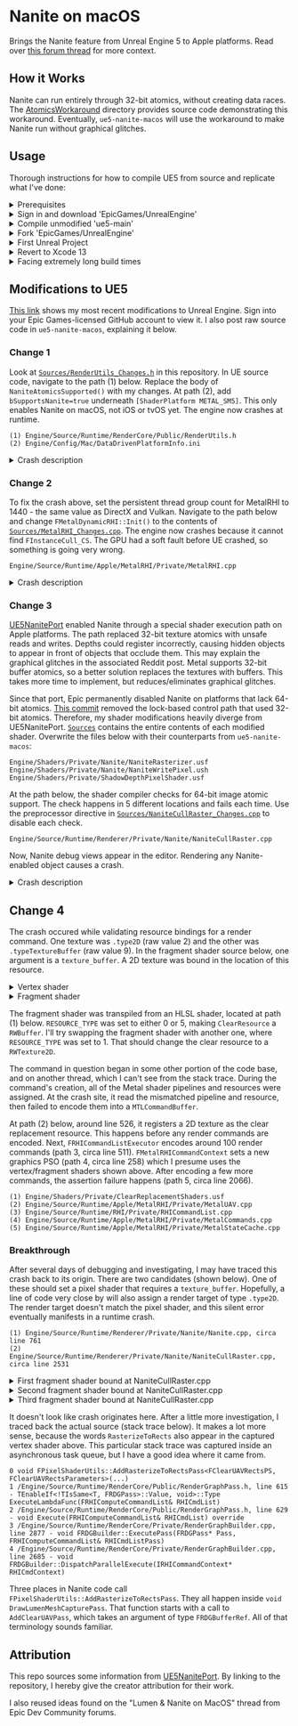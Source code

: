 # Nanite on macOS

Brings the Nanite feature from Unreal Engine 5 to Apple platforms. Read over [this forum thread](https://forums.unrealengine.com/t/lumen-nanite-on-macos/508411) for more context.

## How it Works

Nanite can run entirely through 32-bit atomics, without creating data races. The [AtomicsWorkaround](./AtomicsWorkaround) directory provides source code demonstrating this workaround. Eventually, `ue5-nanite-macos` will use the workaround to make Nanite run without graphical glitches.

## Usage

Thorough instructions for how to compile UE5 from source and replicate what I've done:

<details>
<summary>Prerequisites</summary>

---

- At least 200 GB of free disk space, after installing everything described below.
- Install [Homebrew](https://brew.sh).
- Install Git. This can be accomplished using Homebrew: `brew install git`.
- Install Xcode 14 beta from [developer.apple.com](https://developer.apple.com/xcode/resources). Place the unzipped `Xcode-beta` app in `~/Applications`.
- [Create](https://www.epicgames.com/id/register) an Epic Games account and [link](https://www.epicgames.com/help/en-US/epic-accounts-c5719348850459/connect-accounts-c5719351300507/how-do-i-link-my-unreal-engine-account-with-my-github-account-a5720369784347) it to your GitHub account.

> <sup>1</sup>Xcode 14 should be released in September 2022. When it is no longer in beta, Xcode from the Mac App Store will work.

Perform the following in a new Terminal window, then close the window. This ensures\* that UnrealBuildTool uses Xcode beta instead of regular Xcode.

```
>>> sudo xcode-select --switch ~/Applications/Xcode-beta.app
[Prompt to enter password]
>>> swift --version
[Swift 5.7 should appear in the output]
```

> \*I'm not 100% sure this is necessary, but it's better to play it safe.

</details>
<details>
<summary>Sign in and download 'EpicGames/UnrealEngine'</summary>

---

Launch the `Xcode-beta` app and go to <b>Menu Bar > Xcode > Preferences > Accounts</b>. Click the "+" button on the bottom left, then select the "GitHub" account type. A popup prompts you for a GitHub [access token](https://docs.github.com/en/authentication/keeping-your-account-and-data-secure/creating-a-personal-access-token). Generate one with the scopes listed below. <ins>Do not</ins> close the browser window showing that token's letters/digits until you've cloned the UE5 repository.

- admin:public_key
- write:discussion
- repo
- user

Enter your GitHub account username and the access token. Click "Sign In", then quit and restart Xcode beta. Create a folder called `UnrealEngine` in `~/Documents`. Right-click it in Finder and click "New Terminal at Folder". Enter these commands into the new Terminal window:

```
>>> pwd
/Users/<your username>/Documents/UnrealEngine
>>> git clone --single-branch -b ue5-main https://github.com/EpicGames/UnrealEngine
```

While cloning the UE5 repository, it may ask for your credentials. Enter the access token from above instead of your account password. The download takes over 10 minutes with average internet speeds, so `git clone` has flags that minimize the amount of downloaded commits.

</details>
<details>
<summary>Compile unmodified 'ue5-main'</summary>

---

On [this guide](https://docs.unrealengine.com/5.0/en-US/downloading-unreal-engine-source-code), follow steps 3 and 4 of "Downloading the Source Code". Right-click `UE5.xcworkspace` and select <b>Open With > Xcode-beta</b>. The instructions below are adapted from [another guide](https://docs.unrealengine.com/5.0/en-US/building-unreal-engine-from-source), which is slightly outdated; no `UE4Editor` or `UE5Editor` scheme exists. Do not run through the latter guide.

Click <b>Menu Bar > Product > Build</b>. The command fails\* because an `Info.plist` is not generated. In the project navigator, select <b>Engine > UE5</b>. Click the <b>Build Settings</b> tab, then look at <b>PROJECT</b> on the left. Select <b>UE5</b>, which has a blue App Store icon next to it. In the build settings search bar, type "generate info". Only one setting pops up: "Generate Info.plist File". Change its value from "No" to "Yes". Repeat these steps for <b>Build Settings > TARGETS > UE5</b>.

> \*This failure only happens on Xcode 14 beta. You must repeat this workaround for all Unreal C++ projects, going through <b>Games > ProjectName > Build Settings</b> instead.

Click <b>Menu Bar > Product > Build</b>. Compilation should take on the order of 10 - 30 minutes. Open the `Activity Monitor` application, and 8-10 `clang` processes\* should create ~100% CPU load\** after the build starts. If they max out at ~50% CPU load, something is going wrong.

> \*Sort by <b>% CPU</b> in descending order to see the `clang` processes.
>
> \**Refer to the graph at the bottom of the window for CPU load, <ins>not</ins> the number(s) below <b>% CPU</b>.

Click <b>Menu Bar > Product > Run</b>. Give Unreal Editor permission to access `Documents`. The application shuts down\* after accessing a nonexistent `YES/YES.uproject`; check the Xcode console to validate that the failure happens. Now, navigate to this path in Finder and double-click the `UnrealEditor` application:

```
/Users/<your username>/Documents/UnrealEngine/UnrealEngine/Engine/Binaries/Mac
```

> \*This failure happens on both Xcode 13 (from the Mac App Store) and Xcode 14 beta.

After some time, the "Unreal Project Browser" window appears.

</details>
<details>
<summary>Fork 'EpicGames/UnrealEngine'</summary>

---

> Throughout this section, `<username>` refers to your GitHub username.

On the GitHub website, fork [`EpicGames/UnrealEngine`](https://github.com/EpicGames/UnrealEngine). Check the box for cloning only the `release` branch; this minimizes the fork's size. Verify that a private repo exists at `https://github.com/<username>/UnrealEngine`.

In Finder, go to `~/Documents/UnrealEngine/UnrealEngine` and click "New Terminal at Folder". Enter these commands:

```
>>> git branch
* ue5-main
>>> git remote
origin
>>> git remote add <username> https://github.com/<username>/UnrealEngine
>>> git checkout -b modifications
>>> git add .
>>> git commit -m "Test Commit"
[modifications db644854a9] Test Commit
 2 files changed, 98 insertions(+)
 create mode 100644 Engine/Config/DefaultEngine.ini
 create mode 100644 Engine/Config/DefaultInput.ini
>>> git push <username> modifications
[Push should succeed]
```

Open your `modifications` branch on GitHub and view the commit history. Click the commit titled "Test Commit". It should add two new files to `Engine/Config`.

</details>
<details>
<summary>First Unreal Project</summary>

---

Open the Unreal Editor app from `Engine/Binaries/Mac` inside the UE5 source folder. Right-click it in Dock and select <b>Options > Keep in Dock</b>. This removes the need to search through Finder when launching the editor.

In the Unreal Project Browser, go to <b>GAMES > First Person > Project Defaults > C++</b>. Do not choose <b>BLUEPRINT</b>. Blueprint projects launch seamlessly with a custom UE5 build, but C++ projects require the troubleshooting detailed in this section. Set <b>Project Name</b> to `UnrealProject1` and click <b>Create</b>.

The Unreal Editor automatically quits, then opens an Xcode project titled `UnrealProject1`. Relaunch the Unreal Editor app go to <b>RECENT PROJECTS > UnrealProject1 > Open</b>. A popup says certain modules are missing; click <b>Yes</b> to rebuild them. A few seconds later, another popup says the modules cannot compile. Dismiss it and click on the Xcode window for UnrealProject1.

Click <b>Menu Bar > Product > Build</b>. The command fails just like when building UE5 from source. Scroll up to the section above that describes the workaround. Go through <b>Games > ProjectName > Build Settings</b> in the Xcode project navigator, instead of <b>Engine > UE5 > Build Settings</b>. The latter path does not affect this project and may cause Xcode to recompile UE5 from scratch.

Build the project again. It should succeed\*, taking only a minute. If it takes longer than 10 minutes, locate it in Finder (`~/Documents/Unreal Projects/UnrealProject1`) and validate that it is not rebuilding UE5 from scratch. Right-click the folder and select <b>Get Info</b>; its size should be on the order of 1 GB.

> \*Ignore the warning stating "Run script build phase 'Sign Manual Frameworks' will be run during every build".

Launch the Unreal Editor and open UnrealProject1. This time, the 3D graphical user interface should appear.
</details>
<details>
<summary>Revert to Xcode 13</summary>

---

On a local machine, I force-enabled [`NaniteAtomicsSupported()`](https://github.com/EpicGames/UnrealEngine/blob/07cf5345692d0c6ce80a748c001efea5eee16eb1/Engine/Source/Runtime/RenderCore/Public/RenderUtils.h#L713-L743) and the build system acted strangely. `XCBBuildService` crashed in the middle of every build, making UnrealBuildTool execute in the background. I could not track UnrealBuildTool's progress in Xcode to estimate when it would finish. The second time this happened, I noticed that Clang was still consuming 100% CPU and `XCBBuildService` had silently respawned in Activity Monitor. 
 
Disk space started getting eaten up and I could not find which folder was consuming increasingly more disk space. `~/Documents/UnrealEngine` stayed constant at 199 GB, while <b>Menu Bar >  > About This Mac > Storage</b> showed a gigabyte being consumed every ~10 seconds. I had to reboot my Mac, reset the `UnrealEngine` directory, and recompile with Xcode 13. Nanite doesn't require Metal 3 functionality, so Xcode 14 beta is not necessary.

To debug `UnrealEditor.app` when it crashes, you must launch it from Xcode. This requires a pre-existing project that the Unreal Editor can open by default. Open the unmodified Unreal Editor app from Dock, and the Unreal Project Browser appears. Go to <b>GAMES > First Person > Project Defaults > BLUEPRINT</b>. Using Blueprints instead of C++ prevents UnrealBuildTool from creating unwanted popups. Set the name to `YES` and click <b>Create</b>.
 
Copy the `YES` project folder from `~/Documents/Unreal Projects` to `~/Documents/UnrealEngine/UnrealEngine`. This lets Unreal Editor automatically detect it when launched from inside Xcode. Finally, open `UE5.xcworkspace` and select <b>Menu Bar > Product > Run</b>. Open the editor this way after incorporating the code changes described below.

</details>

<details>
<summary>Facing extremely long build times</summary>

---

UnrealBuildTool performs poorly with incremental builds of Unreal Engine, and each full recompilation takes about an hour with Xcode 13. I haven't validated whether it ran faster with Xcode 14 beta. I am trying to debug certain changes to the code because some results are unexpected. Here is a grid of all the combinations of conditions, along with the observed behavior.

- `NaniteAtomicsSupported()`: [RenderUtils.h](https://github.com/EpicGames/UnrealEngine/blob/07cf5345692d0c6ce80a748c001efea5eee16eb1/Engine/Source/Runtime/RenderCore/Public/RenderUtils.h#L713-L743)
- `GRHISupportsAtomicUInt64`: [RHI.cpp](https://github.com/EpicGames/UnrealEngine/blob/07cf5345692d0c6ce80a748c001efea5eee16eb1/Engine/Source/Runtime/RHI/Private/RHI.cpp#L1391)

|   | `GRHISupportsAtomicUInt64` is false | `GRHISupportsAtomicUInt64` is true |
| - | ----------------------------------- | ---------------------------------- |
| `NaniteAtomicsSupported()` left as-is | Runs smoothly with Nanite disabled. <ins>Build time: unknown</ins> | Observations unusable; `bSupportsNanite=true` was unset. <ins>Build time: 55 minutes</ins> (from scratch, 3600 actions, 8 processes) |
| `NaniteAtomicsSupported()` always returns true, only when `PLATFORM_APPLE` is defined | Crashes<sup>[1]</sup> after rendering anything. <ins>Build time: 44 minutes</ins> (using cached build products, 2400 actions, 10 processes) | |
| `NaniteAtomicsSupported()` always returns true; its original code is commented out | | Did not finish compilation. <ins>Build time: aborted</ins> |

<details>
<summary><sup>1</sup>Crash description</summary>

```
[UE] Assertion failed: GRHIPersistentThreadGroupCount > 0 [File:./Runtime/Renderer/Private/Nanite/NaniteCullRaster.cpp] [Line: 1738] 
GRHIPersistentThreadGroupCount must be configured correctly in the RHI.
```

</details>

I figured out the bug. I did not set `bSupportsNanite=true` in `DataDrivenPlatformInfo.ini`. After setting that, the editor crashes as expected. My next step is cleaning up the UnrealEngine fork. Heads up for anyone compiling my fork: Git corrupted the `YES/YES.uproject`. It's sufficient to launch Unreal Editor from within Xcode, but the scene is empty. Navigate to <b>Menu Bar > File</b> in the editor and open a different project.

Next, I tried forcing UE5 to perform unity builds. These supposedly decrease compile time but allow for mistakes where you forget an `#include` directive. Under `~/.config/Unreal Engine/UnrealBuildTool/BuildConfiguration.xml`, I set the following XML tags to `true`: "bUseUnityBuild", "bForceUnityBuild", and "bUseUBTMakefiles". There's no way to validate whether this hack works, but incremental builds seem to be running faster now.

</details>

## Modifications to UE5

[This link](https://github.com/philipturner/UnrealEngine/commits/modifications) shows my most recent modifications to Unreal Engine. Sign into your Epic Games-licensed GitHub account to view it. I also post raw source code in `ue5-nanite-macos`, explaining it below.

### Change 1

Look at [`Sources/RenderUtils_Changes.h`](./Sources/RenderUtils_Changes.h) in this repository. In UE source code, navigate to the path (1) below. Replace the body of `NaniteAtomicsSupported()` with my changes. At path (2), add `bSupportsNanite=true` underneath `[ShaderPlatform METAL_SM5]`. This only enables Nanite on macOS, not iOS or tvOS yet. The engine now crashes at runtime.

```
(1) Engine/Source/Runtime/RenderCore/Public/RenderUtils.h
(2) Engine/Config/Mac/DataDrivenPlatformInfo.ini
```

<details>
<summary>Crash description</summary>

```
[UE] Assertion failed: GRHIPersistentThreadGroupCount > 0 [File:./Runtime/Renderer/Private/Nanite/NaniteCullRaster.cpp] [Line: 1738] 
GRHIPersistentThreadGroupCount must be configured correctly in the RHI.
```

</details>

### Change 2

To fix the crash above, set the persistent thread group count for MetalRHI to 1440 - the same value as DirectX and Vulkan. Navigate to the path below and change `FMetalDynamicRHI::Init()` to the contents of [`Sources/MetalRHI_Changes.cpp`](./Sources/MetalRHI_Changes.cpp). The engine now crashes because it cannot find `FInstanceCull_CS`. The GPU had a soft fault before UE crashed, so something is going very wrong.

```
Engine/Source/Runtime/Apple/MetalRHI/Private/MetalRHI.cpp
```

<details>
<summary>Crash description</summary>

```
GPU Soft Fault count: 1
2022-09-05 09:50:10.761740-0400 UnrealEditor[68890:538318] [UE] Assertion failed: Shader.IsValid() [File:Runtime/RenderCore/Public/GlobalShader.h] [Line: 201] 
Failed to find shader type FInstanceCull_CS in Platform SF_METAL_SM5
```

</details>

### Change 3

[UE5NanitePort](https://github.com/gladhu/UE5NanitePort) enabled Nanite through a special shader execution path on Apple platforms. The path replaced 32-bit texture atomics with unsafe reads and writes. Depths could register incorrectly, causing hidden objects to appear in front of objects that occlude them. This may explain the graphical glitches in the associated Reddit post. Metal supports 32-bit buffer atomics, so a better solution replaces the textures with buffers. This takes more time to implement, but reduces/eliminates graphical glitches.
 
Since that port, Epic permanently disabled Nanite on platforms that lack 64-bit atomics. [This commit](https://github.com/EpicGames/UnrealEngine/commit/9b68f6b76686b3fabe1c8513efcf95dd74dea1c3#) removed the lock-based control path that used 32-bit atomics. Therefore, my shader modifications heavily diverge from UE5NanitePort. [`Sources`](./Sources) contains the entire contents of each modified shader. Overwrite the files below with their counterparts from `ue5-nanite-macos`:
 
```
Engine/Shaders/Private/Nanite/NaniteRasterizer.usf
Engine/Shaders/Private/Nanite/NaniteWritePixel.ush
Engine/Shaders/Private/ShadowDepthPixelShader.usf
```

At the path below, the shader compiler checks for 64-bit image atomic support. The check happens in 5 different locations and fails each time. 
Use the preprocessor directive in [`Sources/NaniteCullRaster_Changes.cpp`](./Sources/NaniteCullRaster_Changes.cpp) to disable each check.

```
Engine/Source/Runtime/Renderer/Private/Nanite/NaniteCullRaster.cpp
```

Now, Nanite debug views appear in the editor. Rendering any Nanite-enabled object causes a crash.

<details>
<summary>Crash description</summary>

```
[UE] [2022.09.09-17.56.48:845][ 12]LogMaterial: Display: Material /Game/StarterContent/Materials/M_Basic_Wall.M_Basic_Wall needed to have new flag set bUsedWithNanite !
[UE] [2022.09.09-17.57.01:471][129]LogEditorViewport: Clicking Background
[UE] [2022.09.09-17.57.04:933][441]LogSlate: Took 0.000082 seconds to synchronously load lazily loaded font '../../../Engine/Content/Slate/Fonts/Roboto-Regular.ttf' (155K)
[UE] [2022.09.09-17.57.12:041][858]LogActorFactory: Actor Factory attempting to spawn StaticMesh /Game/StarterContent/Shapes/Shape_Sphere.Shape_Sphere
[UE] [2022.09.09-17.57.12:041][858]LogActorFactory: Actor Factory attempting to spawn StaticMesh /Game/StarterContent/Shapes/Shape_Sphere.Shape_Sphere
[UE] [2022.09.09-17.57.12:042][858]LogActorFactory: Actor Factory spawned StaticMesh /Game/StarterContent/Shapes/Shape_Sphere.Shape_Sphere as actor: StaticMeshActor /Temp/Untitled_0.Untitled:PersistentLevel.StaticMeshActor_0
[UE] Ensure condition failed: 0 [File:./Runtime/Apple/MetalRHI/Private/MetalStateCache.cpp] [Line: 1958] 
Mismatched texture type: EMetalShaderStages 1, Index 0, ShaderTextureType 2 != TexTypes 9
```

</details>

## Change 4

The crash occured while validating resource bindings for a render command. One texture was `.type2D` (raw value 2) and the other was `.typeTextureBuffer` (raw value 9). In the fragment shader source below, one argument is a `texture_buffer`. A 2D texture was bound in the location of this resource.

<details>
<summary>Vertex shader</summary>

```metal
#include <metal_stdlib>
#include <simd/simd.h>

using namespace metal;

struct type_Globals
{
    float DownsampleFactor;
    float2 InvViewSize;
};

constant float2 _44 = {};

struct RasterizeToRectsVS_out
{
    float2 out_var_TEXCOORD0 [[user(locn0)]];
    float2 out_var_TEXCOORD1 [[user(locn1)]];
    float out_var_RECT_INDEX [[user(locn2)]];
    float4 gl_Position [[position, invariant]];
};

vertex RasterizeToRectsVS_out Main_0000092b_c6f0736c(
    constant type_Globals& _Globals [[buffer(0)]], 
    texture_buffer<uint> RectCoordBuffer [[texture(0)]], 
    uint gl_InstanceIndex [[instance_id]], 
    uint gl_VertexIndex [[vertex_id]], 
    uint gl_BaseVertex [[base_vertex]], 
    uint gl_BaseInstance [[base_instance]])
{
    RasterizeToRectsVS_out out = {};
    uint4 _49 = RectCoordBuffer.read(uint((gl_InstanceIndex - gl_BaseInstance)));
    float4 _50 = float4(_49);
    float4 _53 = _50 * _Globals.DownsampleFactor;
    uint4 _54 = uint4(_53);
    bool _55 = (gl_VertexIndex - gl_BaseVertex) == 1u;
    bool _56 = (gl_VertexIndex - gl_BaseVertex) == 2u;
    bool _57 = _55 || _56;
    bool _58 = (gl_VertexIndex - gl_BaseVertex) == 4u;
    bool _59 = _57 || _58;
    bool _60 = _56 || _58;
    bool _61 = (gl_VertexIndex - gl_BaseVertex) == 5u;
    bool _62 = _60 || _61;
    uint _63 = _54.z;
    uint _64 = _54.x;
    uint _65 = _59 ? _63 : _64;
    uint _66 = _54.w;
    uint _67 = _54.y;
    uint _68 = _62 ? _66 : _67;
    uint2 _69 = uint2(_65, _68);
    float4 _74 = float4(_54) * _Globals.InvViewSize.xyxy;
    float2 _82 = float2(_69);
    float2 _83 = _82 * _Globals.InvViewSize;
    float2 _84 = _83 * float2(2.0, -2.0);
    float2 _85 = _84 + float2(-1.0, 1.0);
    float _86 = _85.x;
    float _87 = _85.y;
    float4 _88 = float4(_86, _87, 0.0, 1.0);
    float2 _90 = _44;
    _90.x = float(_59);
    float2 _92 = _90;
    _92.y = float(_62);
    out.gl_Position = _88;
    out.out_var_TEXCOORD0 = float2(_59 ? _74.z : _74.x, _62 ? _74.w : _74.y);
    out.out_var_TEXCOORD1 = _92;
    out.out_var_RECT_INDEX = float((gl_InstanceIndex - gl_BaseInstance));
    return out;
}
```

</details>

<details>
<summary>Fragment shader</summary>

```metal
#pragma clang diagnostic ignored "-Wmissing-prototypes"

#include <metal_stdlib>
#include <simd/simd.h>

using namespace metal;

// Identity function as workaround for bug in Metal compiler
template<typename T>
T spvIdentity(T x)
{
    return x;
}

struct type_Globals
{
    uint4 ClearValue;
};

fragment void Main_0000030f_ba464dd8(
    constant type_Globals& _Globals [[buffer(1)]], 
    texture_buffer<uint, access::write> ClearResource [[texture(0)]], 
    float4 gl_FragCoord [[position]])
{
    ClearResource.write(
        spvIdentity(_Globals.ClearValue), 
        uint(uint(gl_FragCoord.x)));
}
```

</details>
 
The fragment shader was transpiled from an HLSL shader, located at path (1) below. `RESOURCE_TYPE` was set to either 0 or 5, making `ClearResource` a `RWBuffer`. I'll try swapping the fragment shader with another one, where `RESOURCE_TYPE` was set to 1. That should change the clear resource to a `RWTexture2D`.

The command in question began in some other portion of the code base, and on another thread, which I can't see from the stack trace. During the command's creation, all of the Metal shader pipelines and resources were assigned. At the crash site, it read the mismatched pipeline and resource, then failed to encode them into a `MTLCommandBuffer`.

At path (2) below, around line 526, it registers a 2D texture as the clear replacement resource. This happens before any render commands are encoded. Next, `FRHICommandListExecutor` encodes around 100 render commands (path 3, circa line 511). `FMetalRHICommandContext` sets a new graphics PSO (path 4, circa line 258) which I presume uses the vertex/fragment shaders shown above. After encoding a few more commands, the assertion failure happens (path 5, circa line 2066).

```
(1) Engine/Shaders/Private/ClearReplacementShaders.usf
(2) Engine/Source/Runtime/Apple/MetalRHI/Private/MetalUAV.cpp
(3) Engine/Source/Runtime/RHI/Private/RHICommandList.cpp
(4) Engine/Source/Runtime/Apple/MetalRHI/Private/MetalCommands.cpp
(5) Engine/Source/Runtime/Apple/MetalRHI/Private/MetalStateCache.cpp
```

### Breakthrough

After several days of debugging and investigating, I may have traced this crash back to its origin. There are two candidates (shown below). One of these should set a pixel shader that requires a `texture_buffer`. Hopefully, a line of code very close by will also assign a render target of type `.type2D`. The render target doesn't match the pixel shader, and this silent error eventually manifests in a runtime crash.

```
(1) Engine/Source/Runtime/Renderer/Private/Nanite/Nanite.cpp, circa line 761
(2) Engine/Source/Runtime/Renderer/Private/Nanite/NaniteCullRaster.cpp, circa line 2531
```

<details>
<summary>First fragment shader bound at NaniteCullRaster.cpp</summary>

```metal
#pragma clang diagnostic ignored "-Wmissing-prototypes"

#include <metal_stdlib>
#include <simd/simd.h>

using namespace metal;

// Identity function as workaround for bug in Metal compiler
template<typename T>
T spvIdentity(T x)
{
    return x;
}

struct type_Globals
{
    uint VisualizeModeBitMask;
};

struct HWRasterizePS_in
{
    float4 in_var_TEXCOORD0 [[user(locn0)]];
    uint3 in_var_TEXCOORD1 [[user(locn1)]];
};

fragment void Main_00000669_8d8d857e(HWRasterizePS_in in [[stage_in]], constant type_Globals& _Globals [[buffer(3)]], texture2d<uint, access::read_write> OutVisBuffer64 [[texture(0)]], texture2d<uint, access::read_write> OutDbgBuffer64 [[texture(1)]], texture2d<uint, access::read_write> OutDbgBuffer32 [[texture(2)]])
{
    float3 _42 = in.in_var_TEXCOORD0.xyz / float3(in.in_var_TEXCOORD0.w);
    uint2 _48 = uint2(float4(_42, in.in_var_TEXCOORD0.w).xy);
    uint _52 = as_type<uint>(fast::clamp(_42.z, 0.0, 1.0));
    if (OutVisBuffer64.read(uint2(_48)).y < _52)
    {
        OutVisBuffer64.write(spvIdentity(uint2(in.in_var_TEXCOORD1.x, _52).xyyy), uint2(_48));
    }
    if (OutDbgBuffer64.read(uint2(_48)).y < _52)
    {
        OutDbgBuffer64.write(spvIdentity(uint2(1u, _52).xyyy), uint2(_48));
    }
    OutDbgBuffer32.write(spvIdentity(uint4(OutDbgBuffer32.read(uint2(_48)).x + uint((_Globals.VisualizeModeBitMask & 64u) != 0u))), uint2(_48));
}
```

</details>

<details>
<summary>Second fragment shader bound at NaniteCullRaster.cpp</summary>

```metal
#pragma clang diagnostic ignored "-Wmissing-prototypes"

#include <metal_stdlib>
#include <simd/simd.h>

using namespace metal;

// Identity function as workaround for bug in Metal compiler
template<typename T>
T spvIdentity(T x)
{
    return x;
}

struct HWRasterizePS_in
{
    float4 in_var_TEXCOORD0 [[user(locn0)]];
    uint3 in_var_TEXCOORD1 [[user(locn1)]];
    int4 in_var_TEXCOORD2 [[user(locn2)]];
};

fragment void Main_000004ca_3fb5a62b(HWRasterizePS_in in [[stage_in]], texture2d<uint, access::read_write> OutVisBuffer64 [[texture(0)]])
{
    float3 _36 = in.in_var_TEXCOORD0.xyz / float3(in.in_var_TEXCOORD0.w);
    uint2 _42 = uint2(float4(_36, in.in_var_TEXCOORD0.w).xy);
    bool2 _46 = _42 >= uint2(in.in_var_TEXCOORD2.xy);
    bool2 _49 = _42 < uint2(in.in_var_TEXCOORD2.zw);
    if (all(bool2(_46.x && _49.x, _46.y && _49.y)))
    {
        uint _56 = as_type<uint>(fast::clamp(_36.z, 0.0, 1.0));
        if (OutVisBuffer64.read(uint2(_42)).y < _56)
        {
            OutVisBuffer64.write(spvIdentity(uint2(in.in_var_TEXCOORD1.x, _56).xyyy), uint2(_42));
        }
    }
}
```

</details>

<details>
<summary>Third fragment shader bound at NaniteCullRaster.cpp</summary>

```metal
#pragma clang diagnostic ignored "-Wmissing-prototypes"

#include <metal_stdlib>
#include <simd/simd.h>

using namespace metal;

// Returns buffer coords clamped to storage buffer size
#define spvStorageBufferCoords(idx, sizes, type, coord) metal::min((type)(coord), (type)(sizes[(type)(idx)*3] / sizeof(type)) - 1)

// Identity function as workaround for bug in Metal compiler
template<typename T>
T spvIdentity(T x)
{
    return x;
}

struct type_StructuredBuffer_uint
{
    uint _m0[1];
};

struct HWRasterizePS_in
{
    float4 in_var_TEXCOORD0 [[user(locn0)]];
    uint3 in_var_TEXCOORD1 [[user(locn1)]];
    int4 in_var_TEXCOORD2 [[user(locn2)]];
};

fragment void Main_00000b87_92c3932b(HWRasterizePS_in in [[stage_in]], constant uint* spvBufferSizeConstants [[buffer(2)]], const device type_StructuredBuffer_uint& VirtualShadowMap_PageTable [[buffer(1)]], texture2d_array<uint, access::read_write> OutDepthBufferArray [[texture(0)]])
{
    constant uint& VirtualShadowMap_PageTableBufferSize = spvBufferSizeConstants[1];
    float3 _60 = in.in_var_TEXCOORD0.xyz / float3(in.in_var_TEXCOORD0.w);
    uint2 _66 = uint2(float4(_60, in.in_var_TEXCOORD0.w).xy);
    if (all(_66 < uint2(in.in_var_TEXCOORD2.zw)))
    {
        do
        {
            uint3 _115;
            bool _119;
            do
            {
                uint _85 = _66.x;
                uint _99;
                if (!(in.in_var_TEXCOORD1.z < 8192u))
                {
                    _99 = in.in_var_TEXCOORD1.z + ((_85 >> 7u) + ((_66.y >> 7u) << ((7u - uint(int((in.in_var_TEXCOORD1.y >> 16u) & 255u))) & 31u)));
                }
                else
                {
                    _99 = in.in_var_TEXCOORD1.z;
                }
                uint2 _114 = (uint2(VirtualShadowMap_PageTable._m0[_99] & 1023u, (VirtualShadowMap_PageTable._m0[_99] >> 10u) & 1023u) * uint2(128u)) + (_66 & uint2(127u));
                _115 = uint3(_114.x, _114.y, uint3(_85, _66.y, (in.in_var_TEXCOORD1.y >> 24u) & 255u).z);
                if (!(((VirtualShadowMap_PageTable._m0[_99] & 134217728u) != 0u) && (((VirtualShadowMap_PageTable._m0[_99] >> 20u) & 63u) == 0u)))
                {
                    _119 = false;
                    break;
                }
                _119 = true;
                break;
            } while(false);
            if (!_119)
            {
                break;
            }
            uint _124 = as_type<uint>(fast::clamp(_60.z, 0.0, 1.0));
            if (OutDepthBufferArray.read(uint2(_115.xy), uint(_115.z)).x < _124)
            {
                OutDepthBufferArray.write(spvIdentity(uint4(_124)), uint2(_115.xy), uint(_115.z));
            }
            break;
        } while(false);
    }
}
```

</details>

It doesn't look like crash originates here. After a little more investigation, I traced back the actual source (stack trace below). It makes a lot more sense, because the words `RasterizeToRects` also appear in the captured vertex shader above. This particular stack trace was captured inside an asynchronous task queue, but I have a good idea where it came from.
```
0 void FPixelShaderUtils::AddRasterizeToRectsPass<FClearUAVRectsPS, FClearUAVRectsParameters>(...)
1 /Engine/Source/Runtime/RenderCore/Public/RenderGraphPass.h, line 615 - TEnableIf<!TIsSame<T, FRDGPass>::Value, void>::Type ExecuteLambdaFunc(FRHIComputeCommandList& RHICmdList) 
2 /Engine/Source/Runtime/RenderCore/Public/RenderGraphPass.h, line 629 - void Execute(FRHIComputeCommandList& RHICmdList) override
3 /Engine/Source/Runtime/RenderCore/Private/RenderGraphBuilder.cpp, line 2877 - void FRDGBuilder::ExecutePass(FRDGPass* Pass, FRHIComputeCommandList& RHICmdListPass)
4 /Engine/Source/Runtime/RenderCore/Private/RenderGraphBuilder.cpp, line 2685 - void FRDGBuilder::DispatchParallelExecute(IRHICommandContext* RHICmdContext)
```

Three places in Nanite code call `FPixelShaderUtils::AddRasterizeToRectsPass`. They all happen inside `void DrawLumenMeshCapturePass`. That function starts with a call to `AddClearUAVPass`, which takes an argument of type `FRDGBufferRef`. All of that terminology sounds familiar.


## Attribution

This repo sources some information from [UE5NanitePort](https://github.com/gladhu/UE5NanitePort). By linking to the repository, I hereby give the creator attribution for their work.

I also reused ideas found on the "Lumen & Nanite on MacOS" thread from Epic Dev Community forums.
